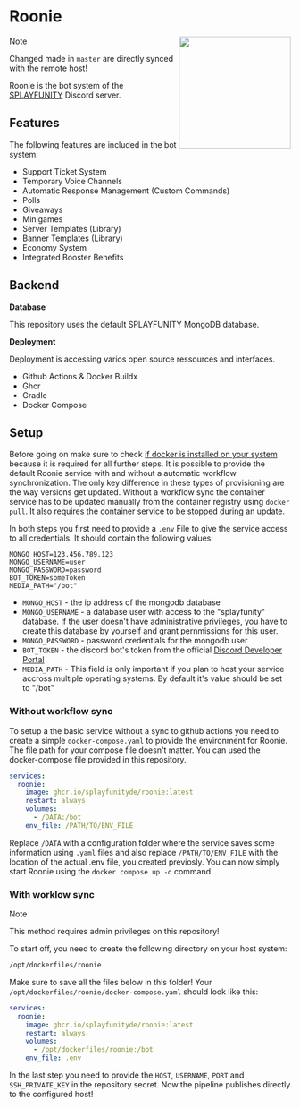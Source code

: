 # Roonie

<img align="right" src="https://avatars.githubusercontent.com/u/108355696?s=200&v=4" height="200" width="200">

> [!Note]
> Changed made in `master` are directly synced with the remote host!

Roonie is the bot system of the [SPLAYFUNITY](https://splayfer.de) Discord server.

## Features
The following features are included in the bot system:
- Support Ticket System
- Temporary Voice Channels
- Automatic Response Management (Custom Commands)
- Polls
- Giveaways
- Minigames
- Server Templates (Library)
- Banner Templates (Library)
- Economy System
- Integrated Booster Benefits

## Backend
**Database**

This repository uses the default SPLAYFUNITY MongoDB database.


**Deployment**

Deployment is accessing varios open source ressources and interfaces.
- Github Actions & Docker Buildx
- Ghcr
- Gradle
- Docker Compose

## Setup
Before going on make sure to check [if docker is installed on your system](https://www.docker.com/blog/how-to-check-docker-version/) because it is required for all further steps.
It is possible to provide the default Roonie service with and without a automatic workflow synchronization.
The only key difference in these types of provisioning are the way versions get updated. Without a workflow sync the container service has to be updated manually from the container registry using `docker pull`. It also requires the container service to be stopped during an update.

In both steps you first need to provide a `.env` File to give the service access to all credentials.
It should contain the following values:
```env
MONGO_HOST=123.456.789.123
MONGO_USERNAME=user
MONGO_PASSWORD=password
BOT_TOKEN=someToken
MEDIA_PATH="/bot"
```
- `MONGO_HOST` - the ip address of the mongodb database
- `MONGO_USERNAME` - a database user with access to the "splayfunity" database. If the user doesn't have administrative privileges, you have to create this database by yourself and grant pernmissions for this user.
- `MONGO_PASSWORD` - password credentials for the mongodb user
- `BOT_TOKEN` - the discord bot's token from the official [Discord Developer Portal](https://discord.com/developers/applications)
- `MEDIA_PATH` - This field is only important if you plan to host your service accross multiple operating systems. By default it's value should be set to "/bot"

### Without workflow sync
To setup a the basic service without a sync to github actions you need to create a simple `docker-compose.yaml` to provide the environment for Roonie.
The file path for your compose file doesn't matter. You can used the docker-compose file provided in this repository.
```yaml
services:
  roonie:
    image: ghcr.io/splayfunityde/roonie:latest
    restart: always
    volumes:
      - /DATA:/bot
    env_file: /PATH/TO/ENV_FILE
```
Replace `/DATA` with a configuration folder where the service saves some information using `.yaml` files and also replace `/PATH/TO/ENV_FILE` with the location of the actual .env file, you created previosly.
You can now simply start Roonie using the `docker compose up -d` command.

### With worklow sync
> [!Note]
> This method requires admin privileges on this repository!

To start off, you need to create the following directory on your host system:
```bash
/opt/dockerfiles/roonie
```
Make sure to save all the files below in this folder!
Your `/opt/dockerfiles/roonie/docker-compose.yaml` should look like this:
```yaml
services:
  roonie:
    image: ghcr.io/splayfunityde/roonie:latest
    restart: always
    volumes:
      - /opt/dockerfiles/roonie:/bot
    env_file: .env
```
In the last step you need to provide the `HOST`, `USERNAME`, `PORT` and `SSH_PRIVATE_KEY` in the repository secret. Now the pipeline publishes directly to the configured host!


